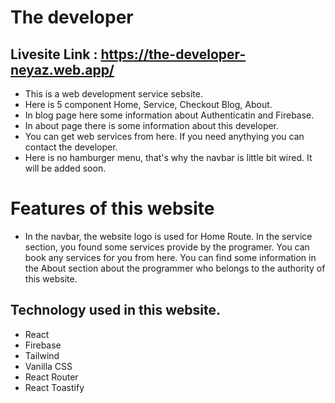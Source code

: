# The developer

## Livesite Link : https://the-developer-neyaz.web.app/

- This is a web development service sebsite.
- Here is 5 component Home, Service, Checkout Blog, About.
- In blog page here some information about Authenticatin and Firebase.
- In about page there is some information about this developer.
- You can get web services from here. If you need anythying you can contact the developer.
- Here is no hamburger menu, that's why the navbar is little bit wired. It will be added soon.


# Features of this website
- In the navbar, the website logo is used for Home Route. In the service section, you found some services provide by the programer. You can book any services for you from here. You can find some information in the About section about the programmer who belongs to the authority of this website.

## Technology used in this website.
- React
- Firebase
- Tailwind
- Vanilla CSS
- React Router
- React Toastify